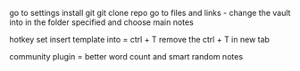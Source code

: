 
go to settings install git git clone repo
go to files and links - change the vault into  in the folder specified
and choose main notes

hotkey set insert template into = ctrl + T
remove the ctrl + T in new tab

community plugin = better word count and smart random notes